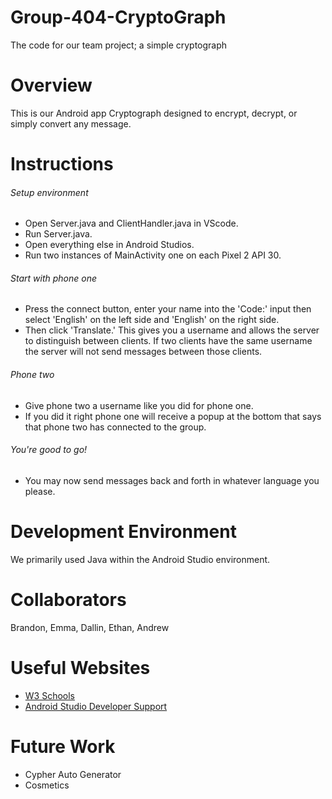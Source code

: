 # Group-404-CryptoGraph
The code for our team project; a simple cryptograph
# Overview

This is our Android app Cryptograph designed to encrypt, decrypt, or simply convert any message.

# Instructions 
###### Setup environment
* Open Server.java and ClientHandler.java in VScode. 
* Run Server.java.
* Open everything else in Android Studios. 
* Run two instances of MainActivity one on each Pixel 2 API 30.

###### Start with phone one
* Press the connect button, enter your name into the 'Code:' input then select 'English' on the left side and 'English' on the right side. 
* Then click 'Translate.' This gives you a username and allows the server to distinguish between clients. If two clients have the same username the server will not send messages between those clients.

###### Phone two
* Give phone two a username like you did for phone one.
* If you did it right phone one will receive a popup at the bottom that says that phone two has connected to the group. 

###### You're good to go!
* You may now send messages back and forth in whatever language you please. 


# Development Environment
We primarily used Java within the Android Studio environment.

# Collaborators
Brandon, Emma, Dallin, Ethan, Andrew

# Useful Websites
* [W3 Schools](https://www.w3schools.com/java/default.asp)
* [Android Studio Developer Support](https://developer.android.com/support)

# Future Work
* Cypher Auto Generator
* Cosmetics
